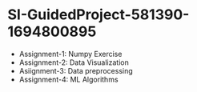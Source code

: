# SI-GuidedProject-581390-1694800895
* Assignment-1: Numpy Exercise 
* Assignment-2: Data Visualization
* Asiignment-3: Data preprocessing
* Assignment-4: ML Algorithms
